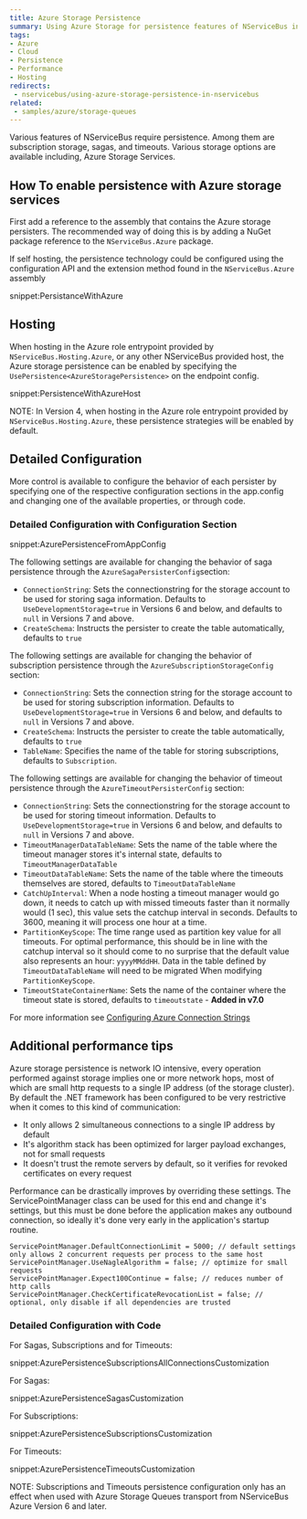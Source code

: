 ```yaml
---
title: Azure Storage Persistence
summary: Using Azure Storage for persistence features of NServiceBus including timeouts, sagas, and subscription storage.
tags:
- Azure
- Cloud
- Persistence
- Performance
- Hosting
redirects:
 - nservicebus/using-azure-storage-persistence-in-nservicebus
related:
 - samples/azure/storage-queues
---
```


Various features of NServiceBus require persistence. Among them are subscription storage, sagas, and timeouts. Various storage options are available including, Azure Storage Services.


## How To enable persistence with Azure storage services

First add a reference to the assembly that contains the Azure storage persisters. The recommended way of doing this is by adding a NuGet package reference to the `NServiceBus.Azure` package.

If self hosting, the persistence technology could be configured using the configuration API and the extension method found in the `NServiceBus.Azure` assembly

snippet:PersistanceWithAzure


## Hosting

When hosting in the Azure role entrypoint provided by `NServiceBus.Hosting.Azure`, or any other NServiceBus provided host, the Azure storage persistence can be enabled by specifying the `UsePersistence<AzureStoragePersistence>` on the endpoint config.

snippet:PersistenceWithAzureHost

NOTE: In Version 4, when hosting in the Azure role entrypoint provided by `NServiceBus.Hosting.Azure`, these persistence strategies will be enabled by default.


## Detailed Configuration

More control is available to configure the behavior of each persister by specifying one of the respective configuration sections in the app.config and changing one of the available properties, or through code.


### Detailed Configuration with Configuration Section

snippet:AzurePersistenceFromAppConfig

The following settings are available for changing the behavior of saga persistence through the `AzureSagaPersisterConfig`section:

- `ConnectionString`: Sets the connectionstring for the storage account to be used for storing saga information.  Defaults to `UseDevelopmentStorage=true` in Versions 6 and below, and defaults to `null` in Versions 7 and above.
- `CreateSchema`: Instructs the persister to create the table automatically, defaults to `true`

The following settings are available for changing the behavior of subscription persistence through the `AzureSubscriptionStorageConfig` section:

- `ConnectionString`: Sets the connection string for the storage account to be used for storing subscription information.  Defaults to `UseDevelopmentStorage=true` in Versions 6 and below, and defaults to `null` in Versions 7 and above.
- `CreateSchema`: Instructs the persister to create the table automatically, defaults to `true`
- `TableName`: Specifies the name of the table for storing subscriptions, defaults to `Subscription`.

The following settings are available for changing the behavior of timeout persistence through the `AzureTimeoutPersisterConfig` section:

- `ConnectionString`: Sets the connectionstring for the storage account to be used for storing timeout information.  Defaults to `UseDevelopmentStorage=true` in Versions 6 and below, and defaults to `null` in Versions 7 and above.
- `TimeoutManagerDataTableName`: Sets the name of the table where the timeout manager stores it's internal state, defaults to `TimeoutManagerDataTable`
- `TimeoutDataTableName`: Sets the name of the table where the timeouts themselves are stored, defaults to `TimeoutDataTableName`
- `CatchUpInterval`: When a node hosting a timeout manager would go down, it needs to catch up with missed timeouts faster than it normally would (1 sec), this value  sets the catchup interval in seconds. Defaults to 3600, meaning it will process one hour at a time.
- `PartitionKeyScope`: The time range used as partition key value for all timeouts. For optimal performance, this should be in line with the catchup interval so it should come to no surprise that the default value also represents an hour: `yyyyMMddHH`. Data in the table defined by `TimeoutDataTableName` will need to be migrated When modifying `PartitionKeyScope`.
- `TimeoutStateContainerName`: Sets the name of the container where the timeout state is stored, defaults to `timeoutstate` - **Added in v7.0**

For more information see [Configuring Azure Connection Strings](https://azure.microsoft.com/en-us/documentation/articles/storage-configure-connection-string/)


## Additional performance tips

Azure storage persistence is network IO intensive, every operation performed against storage implies one or more network hops, most of which are small http requests to a single IP address (of the storage cluster). By default the .NET framework has been configured to be very restrictive when it comes to this kind of communication:
- It only allows 2 simultaneous connections to a single IP address by default
- It's algorithm stack has been optimized for larger payload exchanges, not for small requests
- It doesn't trust the remote servers by default, so it verifies for revoked certificates on every request

Performance can be drastically improves by overriding these settings. The ServicePointManager class can be used for this end and change it's settings, but this must be done before the application makes any outbound connection, so ideally it's done very early in the application's startup routine.

	ServicePointManager.DefaultConnectionLimit = 5000; // default settings only allows 2 concurrent requests per process to the same host
	ServicePointManager.UseNagleAlgorithm = false; // optimize for small requests
	ServicePointManager.Expect100Continue = false; // reduces number of http calls
	ServicePointManager.CheckCertificateRevocationList = false; // optional, only disable if all dependencies are trusted	


### Detailed Configuration with Code

For Sagas, Subscriptions and for Timeouts:

snippet:AzurePersistenceSubscriptionsAllConnectionsCustomization

For Sagas:

snippet:AzurePersistenceSagasCustomization

For Subscriptions:

snippet:AzurePersistenceSubscriptionsCustomization

For Timeouts:

snippet:AzurePersistenceTimeoutsCustomization

NOTE: Subscriptions and Timeouts persistence configuration only has an effect when used with Azure Storage Queues transport from NServiceBus Azure Version 6 and later.
